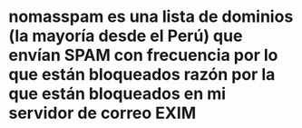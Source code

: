 # nomasspam es una lista de dominios (la mayoría desde el Perú) que envían SPAM con frecuencia por lo que están bloqueados razón por la que están bloqueados en mi servidor de correo EXIM
